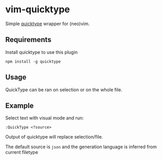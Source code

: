 # vim-quicktype
Simple [quicktype](https://github.com/quicktype/quicktype) wrapper for (neo)vim.



## Requirements
Install quicktype to use this plugin

```
npm install -g quicktype
```


## Usage
QuickType can be ran on selection or on the whole file.

## Example
Select text with visual mode and run:
```
:QuickType <?source>
```
Output of quicktype will replace selection/file.

The default source is `json` and the generation language is inferred from current filetype

